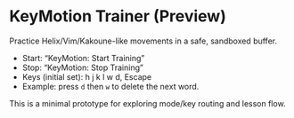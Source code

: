 # KeyMotion Trainer (Preview)

Practice Helix/Vim/Kakoune-like movements in a safe, sandboxed buffer.

- Start: “KeyMotion: Start Training”
- Stop: “KeyMotion: Stop Training”
- Keys (initial set): h j k l w d, Escape
- Example: press `d` then `w` to delete the next word.

This is a minimal prototype for exploring mode/key routing and lesson flow.
